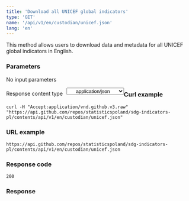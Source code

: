 ```yaml
---
title: 'Download all UNICEF global indicators'
type: 'GET'
name: '/api/v1/en/custodian/unicef.json'
lang: 'en'
---
```


This method allows users to download data and metadata for all UNICEF global indicators in English.

### Parameters

<p>No input parameters</p>

<p style='float:left;margin-top: 7px;'>Response content type</p>
<select style='float:left;padding: 0px 15px;width: 155px;margin-left: 10px;text-align-last: center;'>
  <option>application/json</option>
</select>

<div id='example1'>

<h3 id="przykładowy-curl">Curl example</h3>

<p><code class="highlighter-rouge">curl -H "Accept:application/vnd.github.v3.raw" "https://api.github.com/repos/statisticspoland/sdg-indicators-pl/contents/api/v1/en/custodian/unicef.json"</code></p>

<h3 id="przykładowy-url">URL example</h3>

<p><code class="highlighter-rouge">https://api.github.com/repos/statisticspoland/sdg-indicators-pl/contents/api/v1/en/custodian/unicef.json</code></p>

<h3 id="przykładowy-kod-odpowiedzi">Response code</h3>

<p><code class="highlighter-rouge">200</code></p>

<h3 id="przykładowa-odpowiedź">Response</h3>

<p><code class="highlighter-rouge" id="show-data-en-unicef">
</code></p>

</div>

<script>

$.getJSON('https://sdg.gov.pl/api/v1/en/custodian/unicef.json', function(data) {
    $('#show-data-en-unicef').html(JSON.stringify(data, null, 2));
});

</script>
